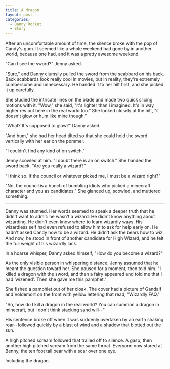 ```yaml
---
title: A dragon
layout: post
categories:
  - Danny Rocket
  - Story
---
```

After an uncomfortable amount of time, the silence broke with the pop of Candy's gum. It seemed like a whole weekend had gone by in another world, because one had, and it was a pretty awesome weekend.

"Can I see the sword?" Jenny asked.

"Sure," and Danny clumsily pulled the sword from the scabbard on his back. Back scabbards look really cool in movies, but in reality, they're extremely cumbersome and unnecessary. He handed it to her hilt first, and she picked it up carefully.

She studied the intricate lines on the blade and made two quick slicing motions with it. "Wow," she said, "it's lighter than I imagined. It's in way higher res out here in the real world too." She looked closely at the hilt, "it doesn't glow or hum like mine though."

"What? It's supposed to glow?" Danny asked.

"And hum," she had her head tilted so that she could hold the sword vertically with her ear on the pommel.

"I couldn't find any kind of on switch."

Jenny scowled at him. "I doubt there is an on switch." She handed the sword back. "Are you really a wizard?"

"I think so. If the council or whatever picked me, I must be a wizard right?"

"No, the council is a bunch of bumbling idiots who picked a minecraft character and you as candidates." She glanced up, scowled, and muttered something.

* * *

Danny was stunned. Her words seemed to speak a deeper truth that he didn't want to admit: he wasn't a wizard. He didn't know anything about wizarding. He didn't even know where to learn wizardly ways. His wizardless self had even refused to allow him to ask for help early on. He hadn't asked Candy how to be a wizard. He didn't ask the bears how to wiz. And now, he stood in front of another candidate for High Wizard, and he felt the full weight of his wizardly lack.

In a hoarse whisper, Danny asked himself, "How do you become a wizard?"

As the only visible person in whispering distance, Jenny assumed that he meant the question toward her. She paused for a moment, then told him. "I killed a dragon with the sword, and then a fairy appeared and told me that I had &#8216;wizened'. Then she gave me this pamphet."

She fished a pamphlet out of her cloak. The cover had a picture of Gandalf and Voldemort on the front with yellow lettering that read, "Wizardly FAQ."

"So, how do I kill a dragon in the real world? You can summon a dragon in minecraft, but I don't think stacking sand will--"

His sentence broke off when it was suddenly overtaken by an earth shaking roar--followed quickly by a blast of wind and a shadow that blotted out the sun.

A high pitched scream followed that trailed off to silence. A gasp, then another high pitched scream from the same throat. Everyone now stared at Benny, the ten foot tall bear with a scar over one eye.

Including the dragon.